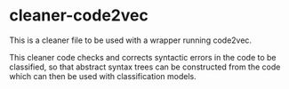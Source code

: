 # cleaner-code2vec
This is a cleaner file to be used with a wrapper running code2vec.

This cleaner code checks and corrects syntactic errors in the code to be classified, so that abstract syntax trees can be 
constructed from the code which can then be used with classification models.


